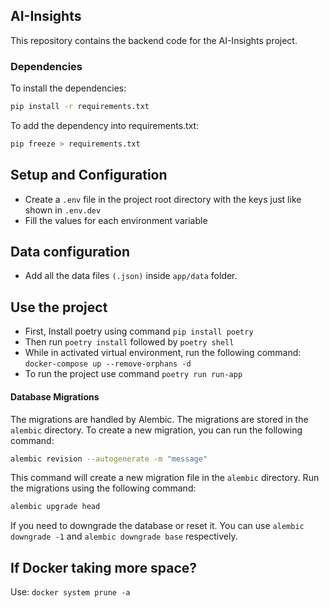 ## AI-Insights

This repository contains the backend code for the AI-Insights project. 

### Dependencies

To install the dependencies:

```bash
pip install -r requirements.txt
```

To add the dependency into requirements.txt:
```bash
pip freeze > requirements.txt
```

## Setup and Configuration

* Create a `.env` file in the project root directory with the keys just like 
shown in `.env.dev`
* Fill the values for each environment variable

## Data configuration
* Add all the data files `(.json)` inside `app/data` folder. 

## Use the project
* First, Install poetry using command `pip install poetry`
* Then run `poetry install` followed by `poetry shell`
* While in activated virtual environment, run the following command: `docker-compose up --remove-orphans -d`
* To run the project use command `poetry run run-app`


#### Database Migrations

The migrations are handled by Alembic. The migrations are stored in the `alembic` directory. To create a new migration, you can run the following command:

```bash
alembic revision --autogenerate -m "message"
```

This command will create a new migration file in the `alembic` directory. Run the migrations using the following command:

```bash
alembic upgrade head
```

If you need to downgrade the database or reset it. You can use `alembic downgrade -1` and `alembic downgrade base` respectively.

## If Docker taking more space?
Use:
`docker system prune -a`


